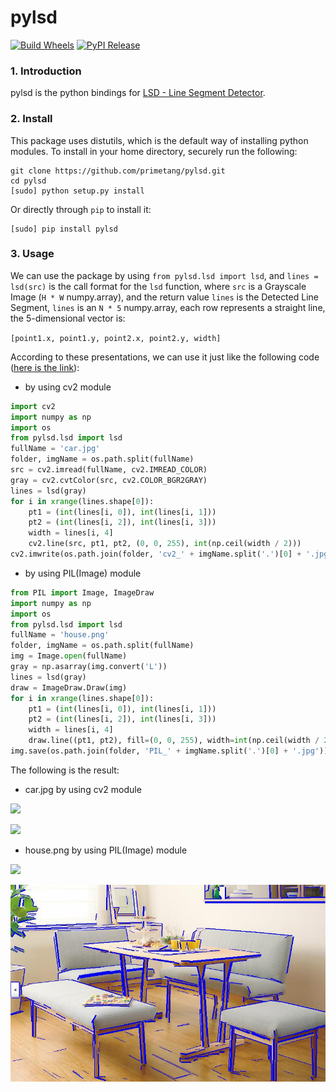 pylsd
=============

[![Build Wheels](https://github.com/kba/pylsd/actions/workflows/wheels.yml/badge.svg?branch=pypi-fork)](https://github.com/kba/pylsd/actions/workflows/wheels.yml)
[![PyPI Release](https://img.shields.io/pypi/v/ocrd-fork-pylsd.svg)](https://pypi.org/project/ocrd-fork-pylsd/)

### 1. Introduction

pylsd is the python bindings for [LSD - Line Segment Detector](http://www.ipol.im/pub/art/2012/gjmr-lsd/).

### 2. Install

This package uses distutils, which is the default way of installing python modules. To install in your home directory, securely run the following:
```
git clone https://github.com/primetang/pylsd.git
cd pylsd
[sudo] python setup.py install
```

Or directly through `pip` to install it:
```
[sudo] pip install pylsd
```

### 3. Usage

We can use the package by using `from pylsd.lsd import lsd`, and `lines = lsd(src)` is the call format for the `lsd` function, where `src` is a Grayscale Image (`H * W` numpy.array), and the return value `lines` is the Detected Line Segment, `lines` is an `N * 5` numpy.array, each row represents a straight line, the 5-dimensional vector is:

`[point1.x, point1.y, point2.x, point2.y, width]`


According to these presentations, we can use it just like the following code ([here is the link](https://github.com/primetang/pylsd/tree/master/example)):

* by using cv2 module

```python
import cv2
import numpy as np
import os
from pylsd.lsd import lsd
fullName = 'car.jpg'
folder, imgName = os.path.split(fullName)
src = cv2.imread(fullName, cv2.IMREAD_COLOR)
gray = cv2.cvtColor(src, cv2.COLOR_BGR2GRAY)
lines = lsd(gray)
for i in xrange(lines.shape[0]):
    pt1 = (int(lines[i, 0]), int(lines[i, 1]))
    pt2 = (int(lines[i, 2]), int(lines[i, 3]))
    width = lines[i, 4]
    cv2.line(src, pt1, pt2, (0, 0, 255), int(np.ceil(width / 2)))
cv2.imwrite(os.path.join(folder, 'cv2_' + imgName.split('.')[0] + '.jpg'), src)
```

* by using PIL(Image) module

```python
from PIL import Image, ImageDraw
import numpy as np
import os
from pylsd.lsd import lsd
fullName = 'house.png'
folder, imgName = os.path.split(fullName)
img = Image.open(fullName)
gray = np.asarray(img.convert('L'))
lines = lsd(gray)
draw = ImageDraw.Draw(img)
for i in xrange(lines.shape[0]):
    pt1 = (int(lines[i, 0]), int(lines[i, 1]))
    pt2 = (int(lines[i, 2]), int(lines[i, 3]))
    width = lines[i, 4]
    draw.line((pt1, pt2), fill=(0, 0, 255), width=int(np.ceil(width / 2)))
img.save(os.path.join(folder, 'PIL_' + imgName.split('.')[0] + '.jpg'))
```

The following is the result:

* car.jpg by using cv2 module

![](https://github.com/primetang/pylsd/blob/master/example/car.jpg)

![](https://github.com/primetang/pylsd/blob/master/example/cv2_car.jpg)

* house.png by using PIL(Image) module

![](https://github.com/primetang/pylsd/blob/master/example/house.png)

![](https://github.com/primetang/pylsd/blob/master/example/PIL_house.jpg)
